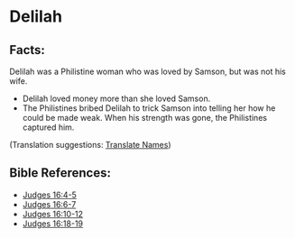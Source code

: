 # Delilah #

## Facts: ##

Delilah was a Philistine woman who was loved by Samson, but was not his wife.

* Delilah loved money more than she loved Samson.
* The Philistines bribed Delilah to trick Samson into telling her how he could be made weak. When his strength was gone, the Philistines captured him.

(Translation suggestions: [Translate Names](en/ta-vol1/translate/man/translate-names))



## Bible References: ##

* [Judges 16:4-5](en/tn/jdg/help/16/04)
* [Judges 16:6-7](en/tn/jdg/help/16/06)
* [Judges 16:10-12](en/tn/jdg/help/16/10)
* [Judges 16:18-19](en/tn/jdg/help/16/18)